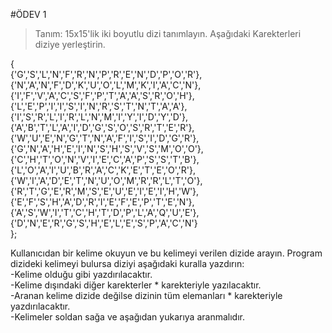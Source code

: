 #ÖDEV 1

>Tanım:
15x15'lik iki boyutlu dizi tanımlayın. Aşağıdaki Karekterleri diziye yerleştirin.

{<br>
 {'G','S','L','N','F','R','N','P','R','E','N','D','P','O','R'},<br>
 {'N','A','N','F','D','K','U','O','L','M','K','I','A','C','N'},<br>
 {'I','F','V','A','C','S','F','P','T','A','A','S','R','O','H'},<br>
 {'L','E','P','I','I','S','I','N','R','S','T','N','T','A','A'},<br>
 {'I','S','R','L','I','R','L','N','M','I','Y','I','D','Y','D'},<br>
 {'A','B','T','L','A','I','D','G','S','O','S','R','T','E','R'},<br>
 {'W','U','E','N','G','T','N','A','F','I','S','I','D','G','R'},<br>
 {'G','N','A','H','E','I','N','S','H','S','V','S','M','O','O'},<br>
 {'C','H','T','O','N','V','I','E','C','A','P','S','S','T','B'},<br>
 {'L','O','A','I','U','B','R','A','C','K','E','T','E','O','R'},<br>
 {'W','I','A','D','E','T','N','U','O','M','R','R','L','T','O'},<br>
 {'R','T','G','E','R','M','S','E','U','E','I','E','I','H','W'},<br>
 {'E','F','S','H','A','D','R','I','E','F','E','P','T','E','N'},<br>
 {'A','S','W','I','T','C','H','T','D','P','L','A','Q','U','E'},<br>
 {'D','N','E','R','G','S','H','E','L','E','S','P','A','C','N'}<br>
};<br>

Kullanıcıdan bir kelime okuyun ve bu kelimeyi verilen dizide arayın. Program dizideki kelimeyi bulursa
diziyi aşağıdaki kuralla yazdırın:
<br>-Kelime olduğu gibi yazdırılacaktır.
<br>-Kelime dışındaki diğer karekterler * karekteriyle yazılacaktır.
<br>-Aranan kelime dizide değilse dizinin tüm elemanları * karekteriyle yazdırılacaktır.
<br>-Kelimeler soldan sağa ve aşağıdan yukarıya aranmalıdır.
